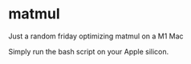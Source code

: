 # matmul
Just a random friday optimizing matmul on a M1 Mac

Simply run the bash script on your Apple silicon.
